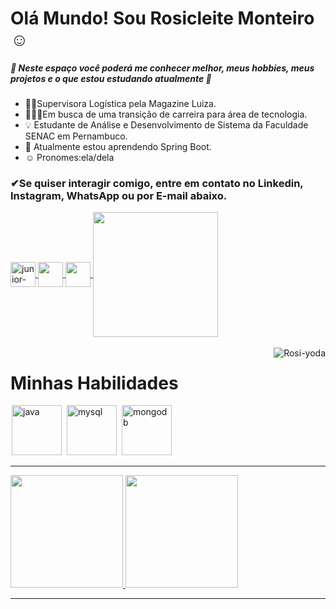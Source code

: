 # Olá Mundo! Sou Rosicleite Monteiro ☺️

##### 🌷 Neste espaço você poderá me conhecer melhor, meus hobbies, meus projetos e o que estou estudando atualmente 📖

- 👩🏽Supervisora Logística pela Magazine Luiza.
- 👩🏽‍💻Em busca de uma transição de carreira para área de tecnologia.
- 💡 Estudante de Análise e Desenvolvimento de Sistema da Faculdade SENAC em Pernambuco.
- 🌱 Atualmente estou aprendendo Spring Boot.
- ☺ Pronomes:ela/dela

### ✔Se quiser interagir comigo, entre em contato no Linkedin, Instagram, WhatsApp ou por E-mail abaixo.

<a href="https://www.linkedin.com/in/rosicleite-monteiro-b94b2932/" target="_blank">
  <img align="center" alt="junior-linkedin" width="40" src="https://image.flaticon.com/icons/png/512/124/124011.png" style="max-width:100%;">
</a>
<a href="https://www.instagram.com/rosicleitemonteiro/" target="_blank">
  <img  align="center"  src="https://image.flaticon.com/icons/png/512/174/174855.png" width='40' style="max-width:100%;"/>
</a>
<a href="https://api.whatsapp.com/send?phone=5581987738673&text=Ol%C3%A1%20eu%20vim%20do%20seu%20Github" target="_blank" >
  <img  align="center" src="https://image.flaticon.com/icons/png/512/220/220236.png" width='40' style="max-width:100%;"/> 
</a>
<a href="mailto:info@example.com?&subject=&cc=&bcc=&body=rosicleite-silva@hotmail.com%0AOl%C3%A1%20eu%20vim%20do%20seu%20GitHub" target="_blank" >
  <img  align="center" src="https://img.shields.io/badge/Microsoft_Outlook-0078D4?style=for-the-badge&logo=microsoft-outlook&logoColor=white" width='200' style="max-width:100%;"/> 
</a>
</div>
<div style="display: inline_block"><br>
  <img align="right" alt="Rosi-yoda" src="https://cdn.discordapp.com/attachments/795358919417397249/825430589581688872/hi.gif">
</div>


 

# Minhas Habilidades

<img src="https://cdn.jsdelivr.net/gh/devicons/devicon/icons/java/java-original.svg" alt="java" widtf="80" height="80" style="max-width:100%;margin: 0 2px;"></img>
<img src="https://cdn.jsdelivr.net/gh/devicons/devicon/icons/mysql/mysql-original-wordmark.svg" alt="mysql" widtf="80" height="80" style="max-width:100%;margin: 0 2px;"/></img>
<img src="https://cdn.jsdelivr.net/gh/devicons/devicon/icons/mongodb/mongodb-original.svg" alt="mongodb" widtf="80" height="80" style="max-width:100%;margin: 0 2px;"/></img>

<hr />

 <div>
  <a href="https://github.com/Rosi556">
  <img height="180em" src="https://github-readme-stats.vercel.app/api?username=rosi556&show_icons=true&theme=dracula&include_all_commits=true&count_private=true"/>
  <img height="180em" src="https://github-readme-stats.vercel.app/api/top-langs/?username=rosi556&layout=compact&langs_count=7&theme=dracula"/>
</div>

 <hr />


